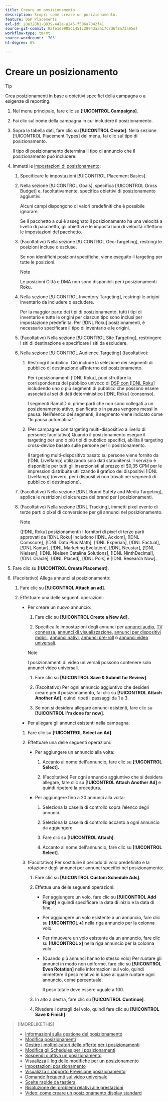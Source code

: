 ```yaml
---
title: Creare un posizionamento
description: Scopri come creare un posizionamento.
feature: DSP Placements
exl-id: 28a328b1-0839-442e-a245-f586a7042f41
source-git-commit: 0afe1d9985c1451c28943aaa17c7d6f8a73a95ef
workflow-type: tm+mt
source-wordcount: '703'
ht-degree: 0%

---
```


# Creare un posizionamento

>[!TIP]
>
>Crea posizionamenti in base a obiettivi specifici della campagna o a esigenze di reporting.

1. Nel menu principale, fare clic su **[!UICONTROL Campaigns]**.

1. Fai clic sul nome della campagna in cui includere il posizionamento.

1. Sopra la tabella dati, fare clic su **[!UICONTROL Create]**. Nella sezione [!UICONTROL Placement Types] del menu, fai clic sul tipo di posizionamento.

   Il tipo di posizionamento determina il tipo di annuncio che il posizionamento può includere.

1. Immetti le [impostazioni di posizionamento](placement-settings.md):

   1. Specificare le impostazioni [!UICONTROL Placement Basics].

   1. Nella sezione [!UICONTROL Goals], specifica [!UICONTROL Gross Budget] e, facoltativamente, specifica obiettivi di posizionamento aggiuntivi.

      Alcuni campi dispongono di valori predefiniti che è possibile ignorare.

      Se il pacchetto a cui è assegnato il posizionamento ha una velocità a livello di pacchetto, gli obiettivi e le impostazioni di velocità riflettono le impostazioni del pacchetto.

   1. (Facoltativo) Nella sezione [!UICONTROL Geo-Targeting], restringi le posizioni incluse o escluse.

      Se non identifichi posizioni specifiche, viene eseguito il targeting per tutte le posizioni.

      >[!NOTE]
      >
      >Le posizioni Città e DMA non sono disponibili per i posizionamenti Roku.

   1. Nella sezione [!UICONTROL Inventory Targeting], restringi le origini inventario da includere o escludere.

      Per la maggior parte dei tipi di posizionamento, tutti i tipi di inventario e tutte le origini per ciascun tipo sono inclusi per impostazione predefinita. Per [!DNL Roku] posizionamenti, è necessario specificare il tipo di inventario e le origini.

   1. (Facoltativo) Nella sezione [!UICONTROL Site Targeting], restringere i siti di destinazione e specificare i siti da escludere.

   1. Nella sezione [!UICONTROL Audience Targeting] (facoltativo):

      1. Restringi il pubblico. Ciò include la selezione dei segmenti di pubblico di destinazione all’interno del posizionamento.

         Per i posizionamenti [!DNL Roku], puoi sfruttare la corrispondenza del pubblico univoco di [DSP con [!DNL Roku]](/help/dsp/inventory/roku-inventory.md) includendo uno o più segmenti di pubblico che possono essere associati al set di dati deterministico [!DNL Roku] (consenso).

         I segmenti RampID di prime parti che non sono collegati a un posizionamento attivo, pianificato o in pausa vengono messi in pausa. Nell’elenco dei segmenti, il segmento viene indicato come &quot;In pausa automatica&quot;.

      1. (Per campagne con targeting multi-dispositivo a livello di persone; facoltativo) Quando il posizionamento esegue il targeting per uno o più tipi di pubblico specifici, abilita il targeting cross-device basato sulle persone per il posizionamento.

         Il targeting multi-dispositivo basato su persone viene fornito da [!DNL LiveRamp] utilizzando solo dati statunitensi. Il servizio è disponibile per tutti gli inserzionisti al prezzo di $0,35 CPM per le impression distribuite utilizzando il grafico dei dispositivi [!DNL LiveRamp] (ovvero, per i dispositivi non trovati nei segmenti di pubblico di destinazione).

   1. (Facoltativo) Nella sezione [!DNL Brand Safety and Media Targeting], applica le restrizioni di sicurezza del brand per i posizionamenti.

   1. (Facoltativo) Nella sezione [!DNL Tracking], immetti pixel evento di terze parti o pixel di conversione per gli annunci nel posizionamento.

      >[!NOTE]
      >
      >([!DNL Roku] posizionamenti) I fornitori di pixel di terze parti approvati da [!DNL Roku] includono [!DNL Acxiom], [!DNL Comscore], [!DNL Data Plus Math], [!DNL Experian], [!DNL Factual], [!DNL Kantar], [!DNL Marketing Evolution], [!DNL Neustar], [!DNL Nielsen], [!DNL Nielsen Catalina Solutions], [!DNL NinthDecimal], [!DNL Oracle], [!DNL Placed], [!DNL Polk] e [!DNL Research Now].

1. Fare clic su **[!UICONTROL Create Placement]**.

1. (Facoltativo) Allega annunci al posizionamento:

   1. Fare clic su **[!UICONTROL Attach an ad]**.

   1. Effettuare una delle seguenti operazioni:

      * Per creare un nuovo annuncio:

         1. Fare clic su **[!UICONTROL Create a New Ad].**

         1. Specifica le impostazioni degli annunci per [annunci audio](/help/dsp/campaign-management/ads/ad-settings-audio.md), [TV connessa](/help/dsp/campaign-management/ads/ad-settings-connected-tv.md), [annunci di visualizzazione](/help/dsp/campaign-management/ads/ad-settings-display.md), [annunci per dispositivi mobili](/help/dsp/campaign-management/ads/ad-settings-mobile.md), [annunci nativi](/help/dsp/campaign-management/ads/ad-settings-native.md), [annunci pre-roll](/help/dsp/campaign-management/ads/ad-settings-pre-roll.md) o [annunci video universali](/help/dsp/campaign-management/ads/ad-settings-universal-video.md).

        >[!NOTE]
        >
        >I posizionamenti di video universali possono contenere solo annunci video universali.

         1. Fare clic su **[!UICONTROL Save & Submit for Review]**.

         1. (Facoltativo) Per ogni annuncio aggiuntivo che desideri creare per il posizionamento, fai clic su **[!UICONTROL Attach Another Ad]**, quindi ripeti i passaggi da 1 a 3.

         1. Se non si desidera allegare annunci esistenti, fare clic su **[!UICONTROL I'm done for now]**.

      * Per allegare gli annunci esistenti nella campagna:

      1. Fare clic su **[!UICONTROL Select an Ad]**.

      1. Effettuare una delle seguenti operazioni:

         * Per aggiungere un annuncio alla volta:

            1. Accanto al nome dell&#39;annuncio, fare clic su **[!UICONTROL Select].**

            1. (Facoltativo) Per ogni annuncio aggiuntivo che si desidera allegare, fare clic su **[!UICONTROL Attach Another Ad]** e quindi ripetere la procedura.

         * Per aggiungere fino a 20 annunci alla volta:

            1. Seleziona la casella di controllo sopra l’elenco degli annunci.

            1. Seleziona la casella di controllo accanto a ogni annuncio da aggiungere.

            1. Fare clic su **[!UICONTROL Attach]**.

            1. Accanto al nome dell&#39;annuncio, fare clic su **[!UICONTROL Select]**.

      1. (Facoltativo) Per sostituire il periodo di volo predefinito e la rotazione degli annunci per annunci specifici nel posizionamento:

         1. Fare clic su **[!UICONTROL Custom Schedule Ads]**.

         1. Effettua una delle seguenti operazioni:

            * Per aggiungere un volo, fare clic su **[!UICONTROL Add Flight]** e quindi specificare la data di inizio e la data di fine.

            * Per aggiungere un volo esistente a un annuncio, fare clic su **[!UICONTROL +]** nella riga annuncio per la colonna volo.

            * Per rimuovere un volo esistente da un annuncio, fare clic su **[!UICONTROL x]** nella riga annuncio per la colonna volo.

            * (Quando più annunci hanno lo stesso volo) Per ruotare gli annunci in modo non uniforme, fare clic su **[!UICONTROL Even Rotation]** nelle informazioni sul volo, quindi immettere il peso relativo in base al quale ruotare ogni annuncio, come percentuale.

              Il peso totale deve essere uguale a 100.

         1. In alto a destra, fare clic su **[!UICONTROL Continue]**.

         1. Rivedere i dettagli del volo, quindi fare clic su **[!UICONTROL Save & Finish]**.

>[!MORELIKETHIS]
>
>* [Informazioni sulla gestione del posizionamento](placement-about.md)
>* [Modifica posizionamenti](placement-edit.md)
>* [Gestire i moltiplicatori delle offerte per i posizionamenti](placement-manage-bid-multipliers.md)
>* [Modifica gli Schedules per i posizionamenti](placement-edit-ad-schedule.md)
>* [Sospendi o attiva un posizionamento](placement-pause-activate.md)
>* [Visualizza il log delle modifiche per un posizionamento](placement-change-log.md)
>* [Impostazioni posizionamento](placement-settings.md)
>* [Visualizza il rapporto Previsione posizionamento](/help/dsp/campaign-management/reports/placement-forecast.md)
>* [Domande frequenti sul video universale](/help/dsp/campaign-management/faq-universal-video.md)
>* [Scelte rapide da tastiera](/help/dsp/campaign-management/reports/keyboard-shortcuts.md)
>* [Risoluzione dei problemi relativi alle prestazioni](/help/dsp/optimization/troubleshooting-performance.md)
>* [Video: come creare un posizionamento display standard](https://video.tv.adobe.com/v/345000?captions=ita)
